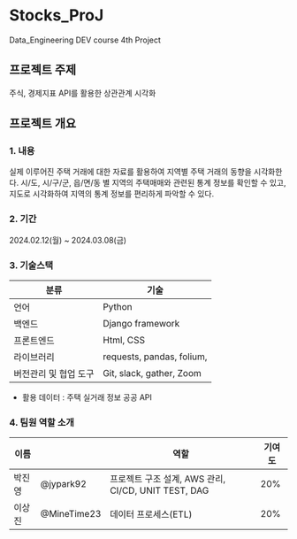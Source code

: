 # Stocks_ProJ
Data_Engineering DEV course 4th Project

## 프로젝트 주제
주식, 경제지표 API를 활용한 상관관계 시각화

## 프로젝트 개요

### 1. 내용
실제 이루어진 주택 거래에 대한 자료를 활용하여 지역별 주택 거래의 동향을 시각화한다.
시/도, 시/구/군, 읍/면/동 별 지역의 주택매매와 관련된 통계 정보를 확인할 수 있고, 지도로 시각화하여 지역의 통계 정보를 편리하게 파악할 수 있다.

### 2. 기간
  2024.02.12(월) ~ 2024.03.08(금)

### 3. 기술스택
   
  | 분류 | 기술|
  |---|---|
  | 언어 |Python|
  | 백엔드 |Django framework|
  | 프론트엔드|Html, CSS|
  | 라이브러리 | requests, pandas, folium, |
  | 버전관리 및 협업 도구|Git, slack, gather, Zoom|
  
 - 활용 데이터 : 주택 실거래 정보 공공 API

### 4. 팀원 역할 소개
   
  |이름||역할|기여도|
  | ---|---| ---| ---|
  |박진영 |@jypark92 | 프로젝트 구조 설계, AWS 관리, CI/CD, UNIT TEST, DAG| 20%|
  |이상진 |@MineTime23 | 데이터 프로세스(ETL) |20%|


